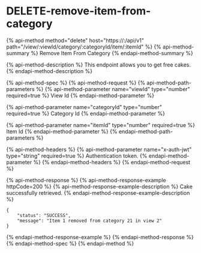 # DELETE-remove-item-from-category

{% api-method method="delete" host="https://<host>:<port>/api/v1" path="/view/:viewId/category/:categoryId/item/:itemId" %}
{% api-method-summary %}
Remove Item From Category
{% endapi-method-summary %}

{% api-method-description %}
This endpoint allows you to get free cakes.
{% endapi-method-description %}

{% api-method-spec %}
{% api-method-request %}
{% api-method-path-parameters %}
{% api-method-parameter name="viewId" type="number" required=true %}
View Id
{% endapi-method-parameter %}

{% api-method-parameter name="categoryId" type="number" required=true %}
Category Id
{% endapi-method-parameter %}

{% api-method-parameter name="itemId" type="number" required=true %}
Item Id
{% endapi-method-parameter %}
{% endapi-method-path-parameters %}

{% api-method-headers %}
{% api-method-parameter name="x-auth-jwt" type="string" required=true %}
Authentication token.
{% endapi-method-parameter %}
{% endapi-method-headers %}
{% endapi-method-request %}

{% api-method-response %}
{% api-method-response-example httpCode=200 %}
{% api-method-response-example-description %}
Cake successfully retrieved.
{% endapi-method-response-example-description %}

```
{
    "status": "SUCCESS",
    "message": "Item 1 removed from category 21 in view 2"
}
```
{% endapi-method-response-example %}
{% endapi-method-response %}
{% endapi-method-spec %}
{% endapi-method %}



